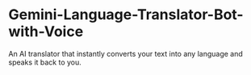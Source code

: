 # Gemini-Language-Translator-Bot-with-Voice
An AI translator that instantly converts your text into any language and speaks it back to you.
